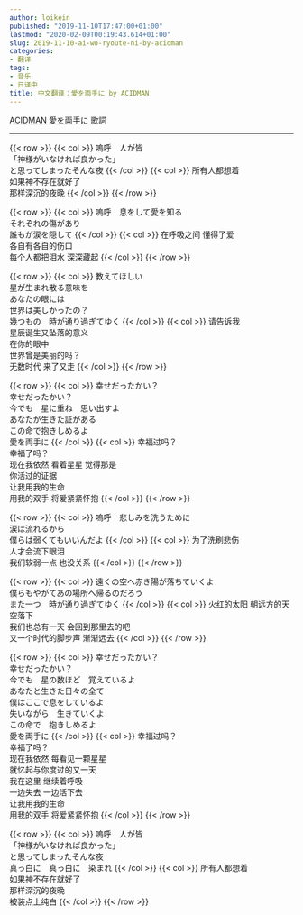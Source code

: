 ```yaml
---
author: loikein
published: "2019-11-10T17:47:00+01:00"
lastmod: "2020-02-09T00:19:43.614+01:00"
slug: 2019-11-10-ai-wo-ryoute-ni-by-acidman
categories:
- 翻译
tags:
- 音乐
- 日译中
title: 中文翻译：愛を両手に by ACIDMAN
---
```

[ACIDMAN 愛を両手に 歌詞](http://j-lyric.net/artist/a00b172/l03e1cd.html)  

***

{{< row >}}
{{< col >}}
嗚呼　人が皆  
「神様がいなければ良かった」  
と思ってしまったそんな夜
{{< /col >}}
{{< col >}}
所有人都想着  
如果神不存在就好了  
那样深沉的夜晚
{{< /col >}}
{{< /row >}}

{{< row >}}
{{< col >}}
嗚呼　息をして愛を知る  
それぞれの傷があり  
誰もが涙を隠して
{{< /col >}}
{{< col >}}
在呼吸之间 懂得了爱  
各自有各自的伤口  
每个人都把泪水 深深藏起
{{< /col >}}
{{< /row >}}

{{< row >}}
{{< col >}}
教えてほしい  
星が生まれ散る意味を  
あなたの眼には  
世界は美しかったの？  
幾つもの　時が通り過ぎてゆく
{{< /col >}}
{{< col >}}
请告诉我  
星辰诞生又坠落的意义  
在你的眼中  
世界曾是美丽的吗？  
无数时代 来了又走
{{< /col >}}
{{< /row >}}

{{< row >}}
{{< col >}}
幸せだったかい？  
幸せだったかい？  
今でも　星に重ね　思い出すよ  
あなたが生きた証がある  
この命で抱きしめるよ  
愛を両手に
{{< /col >}}
{{< col >}}
幸福过吗？  
幸福了吗？  
现在我依然 看着星星 觉得那是  
你活过的证据  
让我用我的生命  
用我的双手 将爱紧紧怀抱
{{< /col >}}
{{< /row >}}

{{< row >}}
{{< col >}}
嗚呼　悲しみを洗うために  
涙は流れるから  
僕らは弱くてもいいんだよ
{{< /col >}}
{{< col >}}
为了洗刷悲伤  
人才会流下眼泪  
我们软弱一点 也没关系
{{< /col >}}
{{< /row >}}

{{< row >}}
{{< col >}}
遠くの空へ赤き陽が落ちていくよ  
僕らもやがてあの場所へ帰るのだろう  
また一つ　時が通り過ぎてゆく
{{< /col >}}
{{< col >}}
火红的太阳 朝远方的天空落下  
我们也总有一天 会回到那里去的吧  
又一个时代的脚步声 渐渐远去
{{< /col >}}
{{< /row >}}

{{< row >}}
{{< col >}}
幸せだったかい？  
幸せだったかい？  
今でも　星の数ほど　覚えているよ  
あなたと生きた日々の全て  
僕はここで息をしているよ  
失いながら　生きていくよ  
この命で　抱きしめるよ  
愛を両手に
{{< /col >}}
{{< col >}}
幸福过吗？  
幸福了吗？  
现在我依然 每看见一颗星星  
就忆起与你度过的又一天  
我在这里 继续着呼吸  
一边失去 一边活下去  
让我用我的生命  
用我的双手 将爱紧紧怀抱
{{< /col >}}
{{< /row >}}

{{< row >}}
{{< col >}}
嗚呼　人が皆  
「神様がいなければ良かった」  
と思ってしまったそんな夜  
真っ白に　真っ白に　染まれ
{{< /col >}}
{{< col >}}
所有人都想着  
如果神不存在就好了  
那样深沉的夜晚  
被装点上纯白
{{< /col >}}
{{< /row >}}

